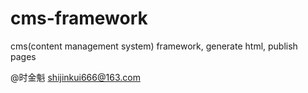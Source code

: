cms-framework
=============

cms(content management system) framework, generate html, publish pages

@时金魁
shijinkui666@163.com
